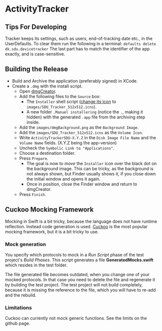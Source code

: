 # ActivityTracker

## Tips For Developing
Tracker keeps its settings, such as users, end-of-tracking date etc., in the UserDefaults.
To clear them run the following in a terminal: `defaults delete dk.sdu.devicetracker`
The last part has to match the identifier of the app exactly, and is case-sensitive.

## Building the Release
 * Build and Archive the application (preferably signed) in XCode.
 * Create a `.dmg` with the install script.
    * Open [dmgCreator](https://sourceforge.net/projects/dmgcreator/).
    * Add the following files to the `Source` box:
      * The `Installer` shell script ([change its icon](https://9to5mac.com/2019/01/17/change-mac-icons/) to `images/SDU_Tracker_512x512.icns`).
      * A new folder `.Manuel installering` (notice the `.`, making it hidden) with the generated `.app` file from the archiving step inside.
    * Add the `images/dmgBackground.png` as the `Background Image`.
    * Add the `images/SDU_Tracker_512x512.icns` as the `Volume Icon`.
    * Write `ActivityTrackerSDU-X.Y.Z` in the `Disk Image File Name` and the `Volume Name` fields. (X.Y.Z being the app-version)
    * Uncheck the `Symbolic Link to "Applications"`.
    * Choose a destination folder.
    * Press `Prepare`.
      * The goal is now to _move_ the `Installer` icon over the black dot on the background image. This can be tricky, as the background is not always shown, but Finder usually shows it, if you close down the initial window and opens it again.
      * Once in position, close the Finder window and return to dmgCreator.
    * Press `Finish`.

## Cuckoo Mocking Framework
Mocking in Swift is a bit tricky, because the language does not have runtime reflection. Instead code generation is used.
[Cuckoo](https://github.com/Brightify/Cuckoo) is the most popular mocking framework, but it is a bit tricky to use.

### Mock generation
You specify which protocols to mock in a _Run Script_ phase of the test project's _Build Phases_.
This script generates a file **GeneratedMocks.swift** which resides in the test folder.

The file generated file becomes outdated, when you change one of your mocked protocols. 
In that case you need to delete the file and regenerate it by building the test project.
The test project will not build completely, because it is missing the reference to the file, which you will have to re-add and the rebuild.

### Limitations
Cuckoo can currently not mock generic functions. See the limits on the github page.
